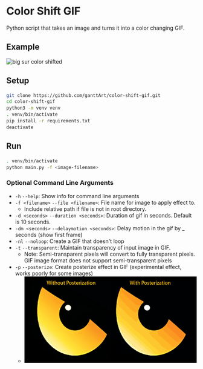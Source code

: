 # Color Shift GIF

Python script that takes an image and turns it into a color changing GIF.

## Example

![big sur color shifted](./assets/readme-examples/big_sur_sm.gif)

## Setup

```bash
git clone https://github.com/ganttArt/color-shift-gif.git
cd color-shift-gif
python3 -m venv venv
. venv/bin/activate
pip install -r requirements.txt
deactivate
```

## Run

```bash
. venv/bin/activate
python main.py -f <image-filename>
```

### Optional Command Line Arguments

- `-h` `--help`: Show info for command line arguments
- `-f <filename>` `--file <filename>`: File name for image to apply effect to.
  - Include relative path if file is not in root directory.
- `-d <seconds>` `--duration <seconds>`: Duration of gif in seconds. Default is 10 seconds.
- `-dm <seconds>` `--delaymotion <seconds>`: Delay motion in the gif by _ seconds (show first frame)
- `-nl` `--noloop`: Create a GIF that doesn't loop
- `-t` `--transparent`: Maintain transparency of input image in GIF.
  - Note: Semi-transparent pixels will convert to fully transparent pixels. GIF image format does not support semi-transparent pixels
- `-p` `--posterize`: Create posterize effect in GIF (experimental effect, works poorly for some images)
  - ![posterized example](./assets/readme-examples/posterization.png)
